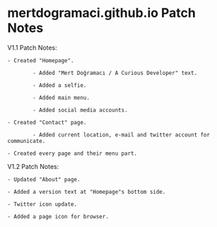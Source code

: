 # mertdogramaci.github.io Patch Notes
V1.1 Patch Notes:
  
    - Created "Homepage".
    
            - Added "Mert Doğramacı / A Curious Developer" text.
            
            - Added a selfie.
            
            - Added main menu.
            
            - Added social media accounts.
  
    - Created "Contact" page.
    
            - Added current location, e-mail and twitter account for communicate.
  
    - Created every page and their menu part.



V1.2 Patch Notes:

    - Updated "About" page.
  
    - Added a version text at "Homepage"s bottom side.
  
    - Twitter icon update.
  
    - Added a page icon for browser.
